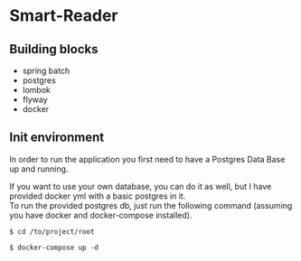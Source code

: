 
# Smart-Reader

## Building blocks

- spring batch
- postgres
- lombok
- flyway
- docker

## Init environment

In order to run the application you first need to have a Postgres Data Base up and running.

If you want to use your own database, you can do it as well, but I have provided docker yml with a basic postgres in it.<br>
To run the provided postgres db, just run the following command (assuming you have docker and docker-compose installed).

    $ cd /to/project/root 
    
    $ docker-compose up -d


